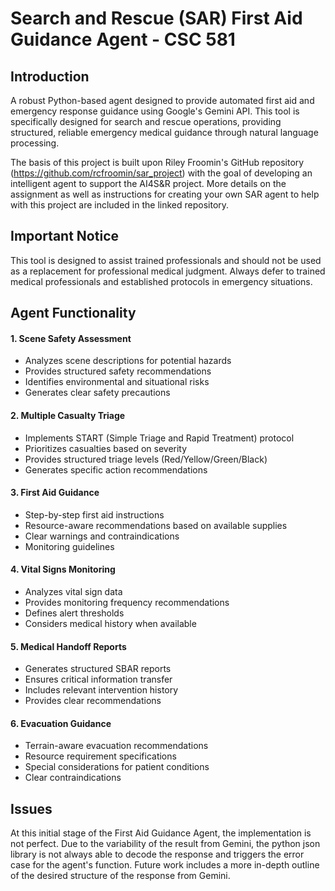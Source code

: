 # Search and Rescue (SAR) First Aid Guidance Agent - CSC 581

## Introduction

A robust Python-based agent designed to provide automated first aid and emergency response guidance using Google's Gemini API. This tool is specifically designed for search and rescue operations, providing structured, reliable emergency medical guidance through natural language processing.

The basis of this project is built upon Riley Froomin's GitHub repository (https://github.com/rcfroomin/sar_project) with the goal of developing an intelligent agent to support the AI4S&R project. More details on the assignment as well as instructions for creating your own SAR agent to help with this project are included in the linked repository. 

## Important Notice

This tool is designed to assist trained professionals and should not be used as a replacement for professional medical judgment. Always defer to trained medical professionals and established protocols in emergency situations.


## Agent Functionality

#### 1. Scene Safety Assessment

- Analyzes scene descriptions for potential hazards
- Provides structured safety recommendations
- Identifies environmental and situational risks
- Generates clear safety precautions

#### 2. Multiple Casualty Triage

- Implements START (Simple Triage and Rapid Treatment) protocol
- Prioritizes casualties based on severity
- Provides structured triage levels (Red/Yellow/Green/Black)
- Generates specific action recommendations

#### 3. First Aid Guidance

- Step-by-step first aid instructions
- Resource-aware recommendations based on available supplies
- Clear warnings and contraindications
- Monitoring guidelines

#### 4. Vital Signs Monitoring

- Analyzes vital sign data
- Provides monitoring frequency recommendations
- Defines alert thresholds
- Considers medical history when available

#### 5. Medical Handoff Reports

- Generates structured SBAR reports
- Ensures critical information transfer
- Includes relevant intervention history
- Provides clear recommendations

#### 6. Evacuation Guidance

- Terrain-aware evacuation recommendations
- Resource requirement specifications
- Special considerations for patient conditions
- Clear contraindications


## Issues

At this initial stage of the First Aid Guidance Agent, the implementation is not perfect. Due to the variability of the result from Gemini, the python json library is not always able to decode the response and triggers the error case for the agent's function. Future work includes a more in-depth outline of the desired structure of the response from Gemini.
